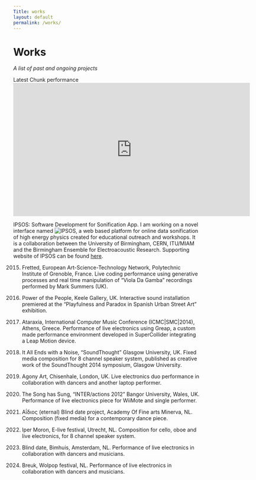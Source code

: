 ```yaml
---
Title: works
layout: default
permalink: /works/
---
```


# Works

_A list of past and ongoing projects_

Latest Chunk performance <iframe src="https://player.vimeo.com/video/395138259" width="640" height="360" frameborder="0" allow="autoplay; fullscreen" allowfullscreen></iframe>

IPSOS: Software Development for Sonification App. I am working on a novel interface named ![IPSOS](http://ipsos.web.cern.ch/), a web based platform for online data sonification of high energy physics created for educational outreach and workshops. It is a collaboration between the University of Birmingham, CERN, ITU/MIAM and the Birmingham Ensemble for Electroacoustic Research. Supporting website of IPSOS can be found [here](http://ipsos.web.cern.ch/IPSOS_support_website/support.html).

2015. Fretted, European Art-Science-Technology Network, Polytechnic Institute of Grenoble, France. Live coding performance using generative processes and real time manipulation of “Viola Da Gamba” recordings performed by Mark Summers (UK).

2014. Power of the People, Keele Gallery, UK. Interactive sound installation premiered at the “Playfulness and Paradox in Spanish Urban Street Art” exhibition.

2014. Ataraxia, International Computer Music Conference (ICMC|SMC|2014), Athens, Greece. Performance of live electronics using Greap, a custom made performance environment developed in SuperCollider integrating a Leap Motion device.

2013. It All Ends with a Noise, “SoundThought” Glasgow University, UK. Fixed media composition for 8 channel speaker system, published as creative work of the SoundThought 2014 symposium, Glasgow University.

2013. Agony Art, Chisenhale, London, UK. Live electronics duo performance in collaboration with dancers and another laptop performer.

2012. The Song has Sung, “INTER/actions 2012” Bangor University, Wales, UK. Performance of live electronics piece for WiiMote and single performer.

2011. Αΐδιος (eternal) Blind date project, Academy Of Fine arts Minerva, NL. Composition (fixed media) for a contemporary dance piece.

2010. Iper Moron, E-live festival, Utrecht, NL. Composition for cello, oboe and live electronics,  for 8 channel speaker system.

2010. Blind date, Bimhuis, Amsterdam, NL. Performance of live electronics in collaboration with dancers and musicians.

2010. Breuk, Wolpop festival, NL. Performance of live electronics in collaboration with dancers and musicians.








